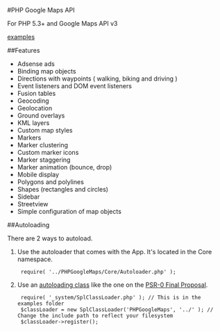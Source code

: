 #PHP Google Maps API

For PHP 5.3+ and Google Maps API v3

[examples](http://galengrover.com/projects/php-google-maps/examples/)

##Features
 - Adsense ads
 - Binding map objects
 - Directions with waypoints ( walking, biking and driving )
 - Event listeners and DOM event listeners
 - Fusion tables
 - Geocoding
 - Geolocation
 - Ground overlays
 - KML layers
 - Custom map styles
 - Markers
 - Marker clustering
 - Custom marker icons
 - Marker staggering
 - Marker animation (bounce, drop)
 - Mobile display
 - Polygons and polylines
 - Shapes (rectangles and circles)
 - Sidebar
 - Streetview
 - Simple configuration of map objects

##Autoloading

There are 2 ways to autoload.

1. Use the autoloader that comes with the App. It's located in the Core namespace.

        require( '../PHPGoogleMaps/Core/Autoloader.php' );

2. Use an [autoloading class](https://gist.github.com/221634) like the one on the [PSR-0 Final Proposal](http://groups.google.com/group/php-standards/web/psr-0-final-proposal).

        require( '_system/SplClassLoader.php' ); // This is in the examples folder
        $classLoader = new SplClassLoader('PHPGoogleMaps', '../' ); // Change the include path to reflect your filesystem
        $classLoader->register();
